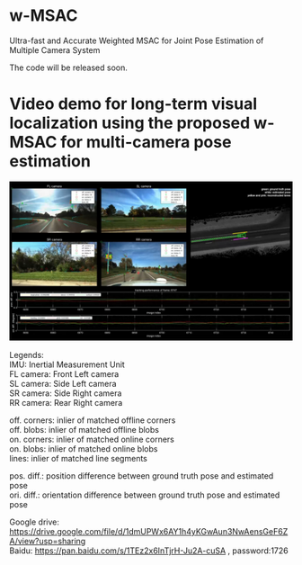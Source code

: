 # w-MSAC
Ultra-fast and Accurate Weighted MSAC for Joint Pose Estimation of Multiple Camera System

The code will be released soon.


# Video demo for long-term visual localization using the proposed w-MSAC for multi-camera pose estimation

![](https://github.com/roylin1229/IIB_descriptor/blob/main/img/demo.png)

Legends:  
IMU: Inertial Measurement Unit  
FL camera:    Front Left camera  
SL camera:    Side Left camera  
SR camera:    Side Right camera  
RR camera:    Rear Right camera  

off. corners: inlier of matched offline corners  
off. blobs:   inlier of matched offline blobs  
on. corners:  inlier of matched online corners  
on. blobs:    inlier of matched online blobs  
lines:        inlier of matched line segments  

pos. diff.:   position difference between ground truth pose and estimated pose  
ori. diff.:   orientation difference between ground truth pose and estimated pose  

Google drive: https://drive.google.com/file/d/1dmUPWx6AY1h4yKGwAun3NwAensGeF6ZA/view?usp=sharing  
Baidu: https://pan.baidu.com/s/1TEz2x6InTjrH-Ju2A-cuSA , password:1726
